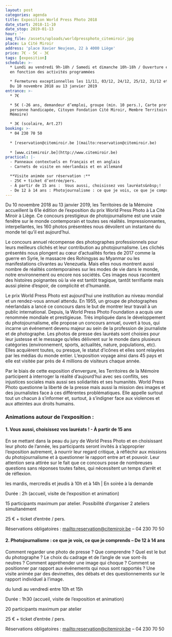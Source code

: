 ```yaml
---
layout: post
categories: agenda
title: Exposition World Press Photo 2018
date_start: 2018-11-10
date_stop: 2019-01-13
hour: ''
img_file: /assets/uploads/worldpressphoto_citemiroir.jpg
place: La Cité Miroir
address: 'place Xavier Neujean, 22 à 4000 Liège'
price: 7€ - 5€ - 3€
tags: [exposition]
schedule: >-
  * Lundi au vendredi 9h-18h / Samedi et dimanche 10h-18h / Ouverture en soirée
  en fonction des activités programmées

  * Fermetures exceptionnelles les 11/11, 03/12, 24/12, 25/12, 31/12 et 01/01.
  Du 10 novembre 2018 au 13 janvier 2019
entrance: >-
  * 7€ 

  * 5€ (-26 ans, demandeur d’emploi, groupe (min. 10 pers.), Carte prof,
  personne handicapée, Citoyen Fondation Cité Miroir, Membre Territoires de la
  Mémoire)

  * 3€ (scolaire, Art.27)        
booking: >-
  * 04 230 70 50
  
  * [reservation@citemiroir.be ](mailto:reservation@citemiroir.be)
  
  * [www.citemiroir.be](http://www.citemiroir.be)
practical: |-
  - Panneaux contextuels en français et en anglais
  - Carnets de visite en néerlandais et en allemand

  **Visite animée sur réservation :**
  - 25€ + ticket d’entrée/pers.
  - À partir de 15 ans :  Vous aussi, choisissez vos lauréats&nbsp;!
  - De 12 à 14 ans : Photojournalisme : ce que je vois, ce que je comprends
---
```

Du 10 novembre 2018 au 13 janvier 2019, les Territoires de la Mémoire accueillent la 61e édition de l’exposition du prix World Press Photo à La Cité Miroir à Liège. Ce concours prestigieux de photojournalisme est une vraie fenêtre sur le monde contemporain et toutes ses réalités. Impressionnantes, interpellantes, les 160 photos présentées nous dévoilent un instantané du monde tel qu’il est aujourd’hui.

Le concours annuel récompense des photographes professionnels pour leurs meilleurs clichés et leur contribution au photojournalisme. Les clichés présentés nous plongent au cœur d’actualités fortes de 2017 comme la guerre en Syrie, le massacre des Rohingyas au Myanmar ou les manifestations clivantes au Venezuela. Mais elles nous montrent aussi nombre de réalités contemporaines sur les modes de vie dans le monde, notre environnement ou encore nos sociétés. Ces images nous racontent des histoires poignantes où la vie est tantôt tragique, tantôt terrifiante mais aussi pleine d’espoir, de complicité et d’humanité.

Le prix World Press Photo est aujourd’hui une institution au niveau mondial et un rendez-vous annuel attendu. En 1955, un groupe de photographes néerlandais a lancé ce concours dans le but de montrer leur travail à un public international. Depuis, la World Press Photo Foundation a acquis une renommée mondiale et prestigieuse. Très impliquée dans le développement du photojournalisme, elle propose un concours annuel, ouvert à tous, qui incarne un événement devenu majeur au sein de la profession de journaliste et de photographe. Les photos de presse des lauréats sont choisies pour leur justesse et le message qu’elles délivrent sur le monde dans plusieurs catégories (environnement, sports, actualités, nature, populations, etc). Elles acquièrent toutes, ou presque, le statut d’icônes et elles sont relayées par les médias du monde entier. L’exposition voyage ainsi dans 45 pays et elle est visitée par près de 4 millions de visiteurs chaque année.

Par le biais de cette exposition d’envergure, les Territoires de la Mémoire participent à interroger la réalité d’aujourd’hui avec ses conflits, ses injustices sociales mais aussi ses solidarités et ses humanités. World Press Photo questionne la liberté de la presse mais aussi la mission des images et des journalistes face à ces différentes problématiques. Elle appelle surtout tout un chacun à s’informer et, surtout, à s’indigner face aux violences et aux atteintes aux droits humains.



### Animations autour de l’exposition :

#### 1. Vous aussi, choisissez vos lauréats&nbsp;! - À partir de 15 ans

En se mettant dans la peau du jury de World Press Photo et en choisissant leur photo de l’année, les participants seront invités à s’approprier l’exposition autrement, à nourrir leur regard critique, à réfléchir aux missions du photojournalisme et à questionner le rapport entre art et pouvoir. Leur attention sera attirée sur le fait que ce concours pose de nombreuses questions sans réponses toutes faites, qui nécessitent un temps d’arrêt et de réflexion.

les mardis, mercredis et jeudis à 10h et à 14h | En soirée à la demande

Durée : 2h (accueil, visite de l’exposition et animation)

15 participants maximum par atelier. Possibilité d’organiser 2 ateliers simultanément

25 € + ticket d’entrée / pers.

Réservations obligatoires : <mailto:reservation@citemiroir.be> – 04 230 70 50

#### 2. Photojournalisme : ce que je vois, ce que je comprends – De 12 à 14 ans

Comment regarder une photo de presse&nbsp;? Que comprendre&nbsp;? Quel est le but du photographe&nbsp;? Le choix du cadrage et de l’angle de vue sont-ils neutres&nbsp;? Comment appréhender une image qui choque&nbsp;? Comment se positionner par rapport aux événements qui nous sont rapportés&nbsp;? Une visite animée par des devinettes, des débats et des questionnements sur le rapport individuel à l’image.

du lundi au vendredi entre 10h et 15h

Durée : 1h30 (accueil, visite de l’exposition et animation)

20 participants maximum par atelier

25 € + ticket d’entrée / pers.

Réservations obligatoires : <mailto:reservation@citemiroir.be> – 04 230 70 50
